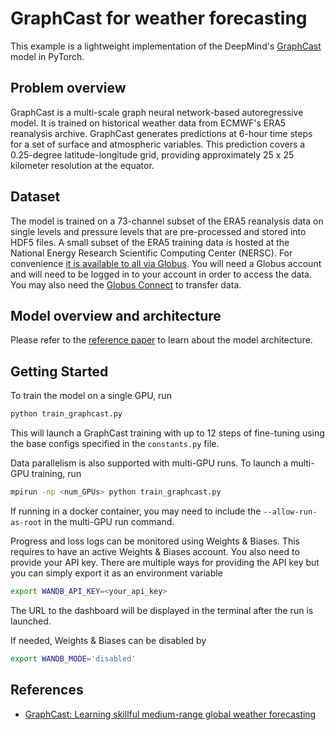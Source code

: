 # GraphCast for weather forecasting

This example is a lightweight implementation of the DeepMind's
[GraphCast](https://arxiv.org/abs/2212.12794) model in PyTorch.

## Problem overview

GraphCast is a multi-scale graph neural network-based autoregressive model. It is
trained on historical weather data from ECMWF's ERA5 reanalysis archive. GraphCast
generates predictions at 6-hour time steps for a set of surface and atmospheric
variables. This prediction covers a 0.25-degree latitude-longitude grid,
providing approximately 25 x 25 kilometer resolution at the equator.

## Dataset

The model is trained on a 73-channel subset of the ERA5 reanalysis data on single levels
and pressure levels that are pre-processed and stored into HDF5 files.
A small subset of the ERA5 training data is hosted at the
National Energy Research Scientific Computing Center (NERSC). For convenience
[it is available to all via Globus](https://app.globus.org/file-manager?origin_id=945b3c9e-0f8c-11ed-8daf-9f359c660fbd&origin_path=%2F~%2Fdata%2F).
You will need a Globus account and will need to be logged in to your account in order
to access the data.  You may also need the [Globus Connect](https://www.globus.org/globus-connect)
to transfer data.

## Model overview and architecture

Please refer to the [reference paper](https://arxiv.org/abs/2212.12794) to learn about
the model architecture.

## Getting Started

To train the model on a single GPU, run

```bash
python train_graphcast.py
```

This will launch a GraphCast training with up to 12 steps of fine-tuning using the base
configs specified in the `constants.py` file.

Data parallelism is also supported with multi-GPU runs. To launch a multi-GPU training,
run

```bash
mpirun -np <num_GPUs> python train_graphcast.py
```

If running in a docker container, you may need to include the `--allow-run-as-root` in
the multi-GPU run command.

Progress and loss logs can be monitored using Weights & Biases. This requires to have an
active Weights & Biases account. You also need to provide your API key. There are
multiple ways for providing the API key but you can simply export it as an environment
variable

```bash
export WANDB_API_KEY=<your_api_key>
```

The URL to the dashboard will be displayed in the terminal after the run is launched.

If needed, Weights & Biases can be disabled by

```bash
export WANDB_MODE='disabled'
```

## References

- [GraphCast: Learning skillful medium-range global weather forecasting](https://arxiv.org/abs/2212.12794)
